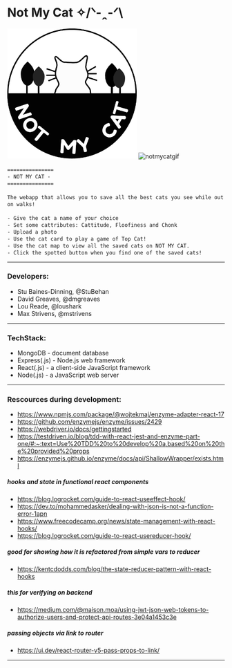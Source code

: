 # Not My Cat  ✧/ᐠ-ꞈ-ᐟ\

 <img src="/notmycatlogo.png" width="300">    ![notmycatgif](notmycatdemo.gif)
   ```
===============
- NOT MY CAT -  
===============
  
The webapp that allows you to save all the best cats you see while out on walks!
   
- Give the cat a name of your choice
- Set some cattributes: Cattitude, Floofiness and Chonk
- Upload a photo
- Use the cat card to play a game of Top Cat!
- Use the cat map to view all the saved cats on NOT MY CAT. 
- Click the spotted button when you find one of the saved cats!
   
```

------

### Developers: 
- Stu Baines-Dinning, @StuBehan
- David Greaves, @dmgreaves
- Lou Reade, @loushark
- Max Strivens, @mstrivens

------

### TechStack:
- MongoDB - document database
- Express(.js) - Node.js web framework
- React(.js) - a client-side JavaScript framework
- Node(.js) - a JavaScript web server

----
  
### Rescources during development:
* https://www.npmjs.com/package/@wojtekmaj/enzyme-adapter-react-17
* https://github.com/enzymejs/enzyme/issues/2429
* https://webdriver.io/docs/gettingstarted
* https://testdriven.io/blog/tdd-with-react-jest-and-enzyme-part-one/#:~:text=Use%20TDD%20to%20develop%20a,based%20on%20the%20provided%20props
* https://enzymejs.github.io/enzyme/docs/api/ShallowWrapper/exists.html

##### hooks and state in functional react components

* https://blog.logrocket.com/guide-to-react-useeffect-hook/
* https://dev.to/mohammedasker/dealing-with-json-is-not-a-function-error-1apn
* https://www.freecodecamp.org/news/state-management-with-react-hooks/
* https://blog.logrocket.com/guide-to-react-usereducer-hook/

##### good for showing how it is refactored from simple vars to reducer
* https://kentcdodds.com/blog/the-state-reducer-pattern-with-react-hooks

##### this for verifying on backend
* https://medium.com/@maison.moa/using-jwt-json-web-tokens-to-authorize-users-and-protect-api-routes-3e04a1453c3e
##### passing objects via link to router
* https://ui.dev/react-router-v5-pass-props-to-link/

-----

